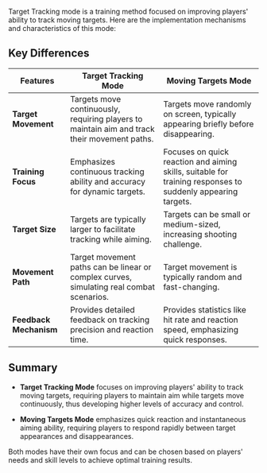 Target Tracking mode is a training method focused on improving players' ability to track moving targets. Here are the implementation mechanisms and characteristics of this mode:

## **Key Differences**

| Features | Target Tracking Mode | Moving Targets Mode |
|----------|---------------------|--------------------|
| **Target Movement** | Targets move continuously, requiring players to maintain aim and track their movement paths. | Targets move randomly on screen, typically appearing briefly before disappearing. |
| **Training Focus** | Emphasizes continuous tracking ability and accuracy for dynamic targets. | Focuses on quick reaction and aiming skills, suitable for training responses to suddenly appearing targets. |
| **Target Size** | Targets are typically larger to facilitate tracking while aiming. | Targets can be small or medium-sized, increasing shooting challenge. |
| **Movement Path** | Target movement paths can be linear or complex curves, simulating real combat scenarios. | Target movement is typically random and fast-changing. |
| **Feedback Mechanism** | Provides detailed feedback on tracking precision and reaction time. | Provides statistics like hit rate and reaction speed, emphasizing quick responses. |

## **Summary**

- **Target Tracking Mode** focuses on improving players' ability to track moving targets, requiring players to maintain aim while targets move continuously, thus developing higher levels of accuracy and control.

- **Moving Targets Mode** emphasizes quick reaction and instantaneous aiming ability, requiring players to respond rapidly between target appearances and disappearances.

Both modes have their own focus and can be chosen based on players' needs and skill levels to achieve optimal training results.